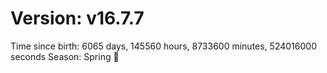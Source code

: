 # Version: v16.7.7
Time since birth: 6065 days, 145560 hours, 8733600 minutes, 524016000 seconds
Season: Spring 🌸
